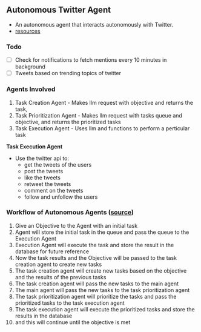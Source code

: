 ## Autonomous Twitter Agent
- An autonomous agent that interacts autonomously with Twitter.
- [resources](https://www.perplexity.ai/search/explain-the-working-of-autonom-Dlf8v61NRwSg4IINbpNs.Q?0=r)

### Todo
- [ ] Check for notifications to fetch mentions every 10 minutes in background
- [ ] Tweets based on trending topics of twitter

### Agents Involved
1. Task Creation Agent - Makes llm request with objective and returns the task, 
2. Task Prioritization Agent - Makes llm request with tasks queue and objective, and returns the prioritized tasks
3. Task Execution Agent - Uses llm and functions to perform a perticular task

**Task Execution Agent**<br>
- Use the twitter api to:
    - get the tweets of the users
    - post the tweets
    - like the tweets
    - retweet the tweets
    - comment on the tweets
    - follow and unfollow the users

### Workflow of Autonomous Agents ([source](https://resources.parcha.com/deep-dive-part-2-how-does-babyagi/))
1. Give an Objective to the Agent with an initial task
2. Agent will store the initial task in the queue and pass the queue to the Execution Agent
3. Execution Agent will execute the task and store the result in the database for future reference
4. Now the task results and the Objective will be passed to the task creation agent to create new tasks
5. The task creation agent will create new tasks based on the objective and the results of the previous tasks
6. The task creation agent will pass the new tasks to the main agent
7. The main agent will pass the new tasks to the task prioritization agent
8. The task prioritization agent will prioritize the tasks and pass the prioritized tasks to the task execution agent
9. The task execution agent will execute the prioritized tasks and store the results in the database
10. and this will continue until the objective is met

